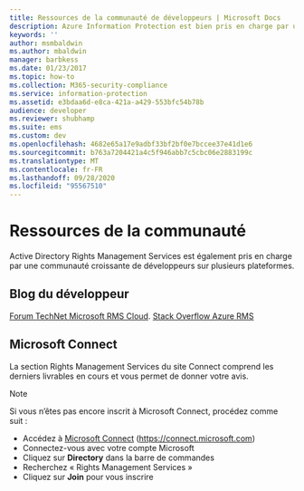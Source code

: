 ```yaml
---
title: Ressources de la communauté de développeurs | Microsoft Docs
description: Azure Information Protection est bien pris en charge par une communauté croissante de développeurs sur plusieurs plates-formes.
keywords: ''
author: msmbaldwin
ms.author: mbaldwin
manager: barbkess
ms.date: 01/23/2017
ms.topic: how-to
ms.collection: M365-security-compliance
ms.service: information-protection
ms.assetid: e3bdaa6d-e8ca-421a-a429-553bfc54b78b
audience: developer
ms.reviewer: shubhamp
ms.suite: ems
ms.custom: dev
ms.openlocfilehash: 4682e65a17e9adbf33bf2bf0e7bccee37e41d1e6
ms.sourcegitcommit: b763a7204421a4c5f946abb7c5cbc06e2883199c
ms.translationtype: MT
ms.contentlocale: fr-FR
ms.lasthandoff: 09/28/2020
ms.locfileid: "95567510"
---
```

# <a name="community-resources"></a>Ressources de la communauté

Active Directory Rights Management Services est également pris en charge par une communauté croissante de développeurs sur plusieurs plateformes.

## <a name="developers-blog"></a>Blog du développeur
[Forum TechNet Microsoft RMS Cloud](https://social.technet.microsoft.com/Forums/en-US/home?forum=rmscloud).
[Stack Overflow Azure RMS](https://stackoverflow.com/search?q=Azure+RMS)

## <a name="microsoft-connect"></a>Microsoft Connect
La section Rights Management Services du site Connect comprend les derniers livrables en cours et vous permet de donner votre avis.

> [!NOTE]
>
>Si vous n’êtes pas encore inscrit à Microsoft Connect, procédez comme suit :
>
>-   Accédez à [Microsoft Connect](https://connect.microsoft.com) (https://connect.microsoft.com)
>-   Connectez-vous avec votre compte Microsoft
>-   Cliquez sur **Directory** dans la barre de commandes
>-   Recherchez « Rights Management Services »
>-   Cliquez sur **Join** pour vous inscrire
